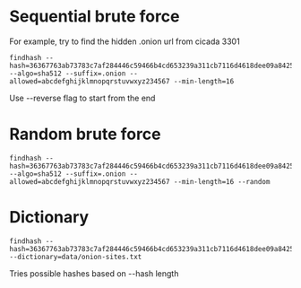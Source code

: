 # Sequential brute force

For example, try to find the hidden .onion url from cicada 3301

    findhash --hash=36367763ab73783c7af284446c59466b4cd653239a311cb7116d4618dee09a8425893dc7500b464fdaf1672d7bef5e891c6e2274568926a49fb4f45132c2a8b4 --algo=sha512 --suffix=.onion --allowed=abcdefghijklmnopqrstuvwxyz234567 --min-length=16


Use --reverse flag to start from the end




# Random brute force

    findhash --hash=36367763ab73783c7af284446c59466b4cd653239a311cb7116d4618dee09a8425893dc7500b464fdaf1672d7bef5e891c6e2274568926a49fb4f45132c2a8b4 --algo=sha512 --suffix=.onion --allowed=abcdefghijklmnopqrstuvwxyz234567 --min-length=16 --random




# Dictionary


    findhash --hash=36367763ab73783c7af284446c59466b4cd653239a311cb7116d4618dee09a8425893dc7500b464fdaf1672d7bef5e891c6e2274568926a49fb4f45132c2a8b4 --dictionary=data/onion-sites.txt

Tries possible hashes based on --hash length
